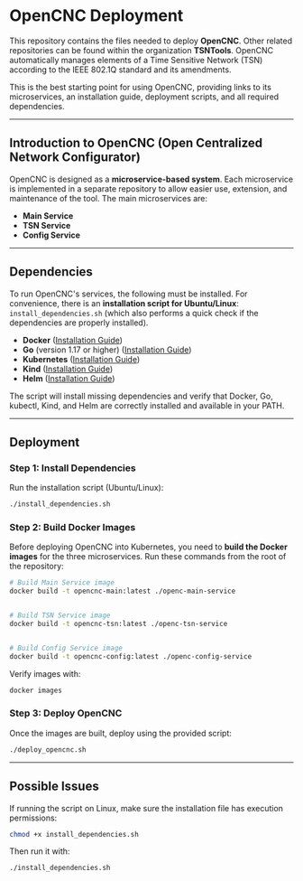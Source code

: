 # OpenCNC Deployment

This repository contains the files needed to deploy **OpenCNC**. Other related repositories can be found within the organization **TSNTools**. OpenCNC automatically manages elements of a Time Sensitive Network (TSN) according to the IEEE 802.1Q standard and its amendments.

This is the best starting point for using OpenCNC, providing links to its microservices, an installation guide, deployment scripts, and all required dependencies.

---

## Introduction to OpenCNC (Open Centralized Network Configurator)

OpenCNC is designed as a **microservice-based system**. Each microservice is implemented in a separate repository to allow easier use, extension, and maintenance of the tool. The main microservices are:

- **Main Service**
- **TSN Service**
- **Config Service**

---

## Dependencies

To run OpenCNC's services, the following must be installed. For convenience, there is an **installation script for Ubuntu/Linux**: `install_dependencies.sh` (which also performs a quick check if the dependencies are properly installed).

- **Docker** ([Installation Guide](https://docs.docker.com/get-docker/))
- **Go** (version 1.17 or higher) ([Installation Guide](https://golang.org/doc/install))
- **Kubernetes** ([Installation Guide](https://kubernetes.io/docs/tasks/tools/))
- **Kind** ([Installation Guide](https://kind.sigs.k8s.io/))
- **Helm** ([Installation Guide](https://helm.sh/docs/intro/install/))

The script will install missing dependencies and verify that Docker, Go, kubectl, Kind, and Helm are correctly installed and available in your PATH.

---

## Deployment


### Step 1: Install Dependencies
Run the installation script (Ubuntu/Linux):
```bash
./install_dependencies.sh
```


### Step 2: Build Docker Images
Before deploying OpenCNC into Kubernetes, you need to **build the Docker images** for the three microservices. Run these commands from the root of the repository:


```bash
# Build Main Service image
docker build -t opencnc-main:latest ./openc-main-service


# Build TSN Service image
docker build -t opencnc-tsn:latest ./openc-tsn-service


# Build Config Service image
docker build -t opencnc-config:latest ./openc-config-service
```


Verify images with:
```bash
docker images
```


### Step 3: Deploy OpenCNC
Once the images are built, deploy using the provided script:
```bash
./deploy_opencnc.sh
```


---


## Possible Issues


If running the script on Linux, make sure the installation file has execution permissions:
```bash
chmod +x install_dependencies.sh
```


Then run it with:
```bash
./install_dependencies.sh
```
